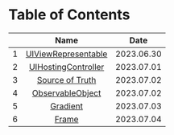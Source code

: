 # Table of Contents

|       | Name | Date |
| :---: | :---: | :---: |
| 1 | [UIViewRepresentable](https://github.com/cskime/swiftui-study/blob/main/Summary/UIViewRepresentable) | 2023.06.30 |
| 2 | [UIHostingController](https://github.com/cskime/swiftui-study/blob/main/Summary/UIHostingViewController) | 2023.07.01 |
| 3 | [Source of Truth](https://github.com/cskime/swiftui-study/blob/main/Summary/Source%20of%20Truth.md) | 2023.07.02 |
| 4 | [ObservableObject](https://github.com/cskime/swiftui-study/blob/main/Summary/ObservableObject.md) | 2023.07.02 |
| 5 | [Gradient](https://github.com/cskime/swiftui-study/blob/main/Summary/Gradient/README.md) | 2023.07.03 |
| 6 | [Frame](https://github.com/cskime/swiftui-study/blob/main/Summary/Frame/README.md) | 2023.07.04 |